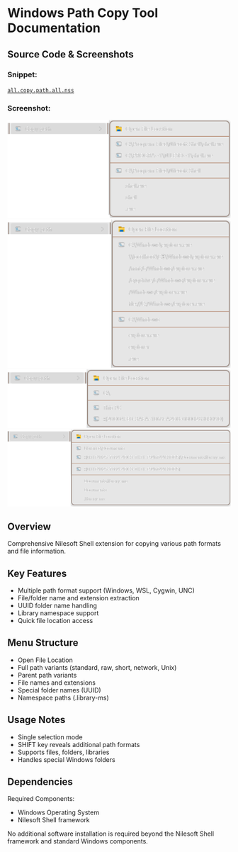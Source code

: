# Windows Path Copy Tool Documentation

## Source Code & Screenshots

### Snippet:
[`all.copy.path.all.nss`](/ex3.multifunction/all.copy.path.all.nss)

### Screenshot:
![Screenshot 1)](/ex3.multifunction/all.copy.path.all.1.png)
![Screenshot 2)](/ex3.multifunction/all.copy.path.all.2.png)
![Screenshot 3)](/ex3.multifunction/all.copy.path.all.3.png)
![Screenshot 4)](/ex3.multifunction/all.copy.path.all.4.png)

## Overview
Comprehensive Nilesoft Shell extension for copying various path formats and file information.

## Key Features

- Multiple path format support (Windows, WSL, Cygwin, UNC)
- File/folder name and extension extraction
- UUID folder name handling
- Library namespace support
- Quick file location access

## Menu Structure
- Open File Location
- Full path variants (standard, raw, short, network, Unix)
- Parent path variants
- File names and extensions
- Special folder names (UUID)
- Namespace paths (.library-ms)

## Usage Notes

- Single selection mode
- SHIFT key reveals additional path formats
- Supports files, folders, libraries
- Handles special Windows folders

## Dependencies
Required Components:
- Windows Operating System
- Nilesoft Shell framework

No additional software installation is required beyond the Nilesoft Shell framework and standard Windows components.